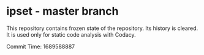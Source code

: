 # ipset - master branch

This repository contains frozen state of the repository.
Its history is cleared. It is used only for static code
analysis with Codacy.

Commit Time: 1689588887